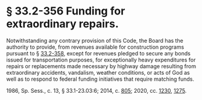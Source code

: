 # § 33.2-356 Funding for extraordinary repairs.

<p>Notwithstanding any contrary provision of this Code, the Board has the authority to provide, from revenues available for construction programs pursuant to § <a href='/vacode/33.2-358/'>33.2-358</a>, except for revenues pledged to secure any bonds issued for transportation purposes, for exceptionally heavy expenditures for repairs or replacements made necessary by highway damage resulting from extraordinary accidents, vandalism, weather conditions, or acts of God as well as to respond to federal funding initiatives that require matching funds.</p><p>1986, Sp. Sess., c. 13, § 33.1-23.03:6; 2014, c. <a href='http://lis.virginia.gov/cgi-bin/legp604.exe?141+ful+CHAP0805'>805</a>; 2020, cc. <a href='http://lis.virginia.gov/cgi-bin/legp604.exe?201+ful+CHAP1230'>1230</a>, <a href='http://lis.virginia.gov/cgi-bin/legp604.exe?201+ful+CHAP1275'>1275</a>.</p>